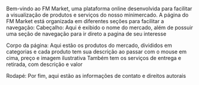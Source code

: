 Bem-vindo ao FM Market, uma plataforma online desenvolvida para facilitar a visualização de produtos e serviços do nosso minimercado.
A página do FM Market está organizada em diferentes seções para facilitar a navegação:
Cabeçalho:
  Aqui é exibido o nome do mercado, além de possuir uma seção de navegação para ir direto a pagina de seu interesse

Corpo da página:
  Aqui estão os produtos do mercado, divididos em categorias e cada produto tem sua descrição ao passar com o mouse em cima, preço e imagem ilustrativa
  Também tem os serviços de entrega e retirada, com descrição e valor

Rodapé: 
  Por fim, aqui estão as informações de contato e direitos autorais
